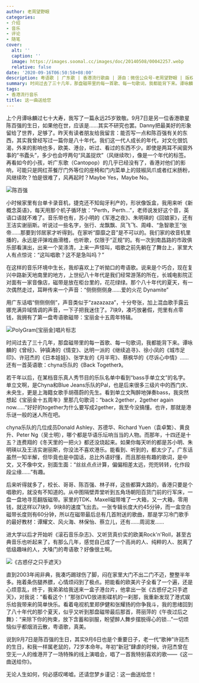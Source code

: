 ```yaml
---
author: 老周望野眼
categories:
- 介绍
- 音乐
- 评论
- 随笔
cover:
  alt: ''
  caption: ''
  image: https://images.soomal.cc/images/doc/20140508/00042257.webp
  relative: false
date: '2020-09-16T06:50:58+08:00'
description: 粤语歌 | 广东歌 | 香港流行歌曲 | 源自：微信公众号-老周望野眼 | 版权：转载 |  平均/总评分：10.00/60
summary: 时间过去了三十几年，那盘磁带里的每一首歌、每一句歌词，我都能背下来。谭咏麟的《曾经》、钟镇涛的《情变》、达明一派的《继续追寻》、徐小凤的《城市足印》、许冠杰的《日本娃娃》、张学友的《月半弯》、蔡枫华的《尽诉心中情》……
tags:
- 香港流行音乐
title: 这一曲送给您
---
```


上个月谭咏麟过七十大寿，我写了一篇永远25岁致敬。9月7日是另一位香港歌星陈百强的生日，如果他在世，应该是……其实不研究也罢。Danny把最美好的形象留给了世界，足够了。昨天有读者朋友给我留言：能否写一点和陈百强有关的东西，其实我曾经写过一篇你是八十年代。我们这一代人成长的年代，对文化很饥渴，外来的影响也多，欧美、港台，听过、看过的东西不少。即使是两耳不闻窗外事的“书蠹头”，多少也会哼两句“风盖捉炊”（风继续吹），像是一个年代的标签。再看如今的小孩，听广东歌（Cantopop）的几乎已经没有了，香港对他们的影响，可能只是网红茶餐厅门外等位的座椅和门内菜单上的豉椒凤爪或者红米肠粉，风继续吹？怕是很难了，风再起时？Maybe Yes，Maybe No。

![陈百强](https://images.soomal.cc/images/doc/20151028/00055803.webp)





小时候家里有台单卡录音机，捷克还不知匈牙利产的，形状像饭盒，我用来听《新概念英语》，每天用那个机子循环放：“Perth，Perth…”，老师说发好这个音，英语口语就不难了。音乐带也有，苏小明的《军港之夜》、朱明瑛的《回娘家》，还有王洁实谢丽斯。听说过一些名字，张行、龙飘飘、凤飞飞、周峰、“急智歌王”张帝……那要到邻居家才听得到。在家听“靡靡之音”是不可以的。我们家的收音机里播的，永远是评弹戏曲滑稽，也听歌，仅限于“正规”的。有一次到南昌路的市政俱乐部看演出，出来一个吴涤清，上来一声怪叫，唱歌之前先躺在了舞台上，家里大人有点惊诧：“这叫唱歌？这不是急叫吗？”

在这样的音乐环境中生长，我却喜欢上了听拗口的粤语歌。说来是个巧合，现在复兴中路新天地南里的地方，上世纪八十年代是我们经常游荡的所在，长城电影院正对面有一家音像店，磁带是放在柜台里的，花花绿绿。那个八十年代的夏天，有一次偶然走过，耳畔传来一个声音：“侧侧侧侧身……爱的火花 Dynamite”

用广东话唱“侧侧侧侧”，声音类似于“zazazaza”，十分夸张，加上混血歌手露云娜充满异域情调的声音，一下子把我迷住了。7块9，凑巧放暑假，兜里有点零钱，我拥有了第一盘粤语歌磁带：宝丽金十五周年特辑。

![PolyGram[宝丽金]唱片标志](https://images.soomal.cc/images/doc/20120621/00020534_01.webp)





时间过去了三十几年，那盘磁带里的每一首歌、每一句歌词，我都能背下来。谭咏麟的《曾经》、钟镇涛的《情变》、达明一派的《继续追寻》、徐小凤的《城市足印》、许冠杰的《日本娃娃》、张学友的《月半弯》、蔡枫华的《尽诉心中情》……还有一首英语歌：chyna乐队的《Back Together》。

若干年以后，在某档音乐真人秀节目的乐队名单中看到“bass手单立文”的名字。单立文啊，是Chyna和Blue Jeans乐队的Pal，也是后来很多三级片中的西门庆、未央生，更是上海籍女歌手胡蓓蔚的先生。看到单立文陶醉地弹奏bass，我突然想起《宝丽金十五周年》里那几句歌词：“back 2gether，2gether again now……”好好的together为什么要写成2gether，我至今没搞懂。也许，那就是港乐谜一般的迷人所在吧。

chyna乐队的几位成员Donald Ashley、苏德华、Richard Yuen（袁卓繁）、黄良升、Peter Ng（吴士明），哪个都是华语乐坛响当当的人物。而那年，十四还是十五？连费翔的《冬天里的一把火》都还没烧起来。如果你每天听的都是苏小明、朱明瑛以及王洁实谢丽斯，你没法不喜欢港乐。能看到、听到的，都太少了。广东话虽然一知半解，但毕竟也是中国话，总比外语好懂，而且那些有趣的歌词，是中文，又不像中文，别面生面：“丝丝点点计算，偏偏相差太远，兜兜转转，化作段段尘缘……”有趣。

后来听得就多了，校长、哥哥、陈百强、林子祥，这些都算大路的，香港只要是个唱歌的，就没有不知道的。从中图隔壁弄堂听到五角场朝阳百货门前的行军床，一盘一盘地寻觅翻版磁带。家里的TDK、Maxell磁带堆了一大箱，又一大箱，零用钱，就这样以7块9，9块8的速度飞出去。一张专辑长度大约45分钟，而一盒空白磁带长度则有60分钟，所以在磁带最后总有几首附送的歌曲，那是学习冷门歌手的最好教材：谭耀文、风火海、林保怡、蔡立儿，还有……周润发……

进大学以后才开始听《滚石音乐杂志》、又听货真价实的欧美Rock'n'Roll，甚至古典音乐也听起来了，有那么几年，感觉自己成了一个高尚的人、纯粹的人、脱离了低级趣味的人，大嗓门的粤语歌？好像很土啊。

![《古惑仔之只手遮天》](https://images.soomal.cc/images/doc/20200916/00091188_01.webp)





直到2003年闹非典，我凑巧踢球伤了脚，闷在家里大门不出二门不迈，整整半年多。拖着条伤腿养膘，心情烦闷到了极点。把能看的欧美片子全看了一个遍，还是心烦意乱，终于，我弟弟给我送来一盒子港台片，他拿出一张《古惑仔之只手遮天》，对我说：“看看这个！”那张DVD放进影碟机的一刹那，我重新发现了港式娱乐给我带来的简单快乐。看着电视机里郑伊健和张耀扬的你争我斗，我的思绪回到了八十年代的那个夏天，似乎又听到那盘磁带最后那首，蒋丽萍的《午夜过后之舞》：“来除下你的拘束，放下含蓄和驯服，盼望醉人舞步摆脱得心的锁…”一切烦恼似乎都烟消云散，粤语歌，真美。

说到9月7日是陈百强的生日，其实9月6日也是个重要日子，老一代“歌神”许冠杰的生日，和我一样属老鼠的，72岁本命年。年初“新冠”肆虐的时候，许冠杰曾在空无一人的维港开了一场特殊的线上演唱会，唱了一首我特别喜欢的歌――《这一曲送给你》。

无论人生如何，何必感叹唏嘘。还请您梦乡谨记：这一曲送给您！